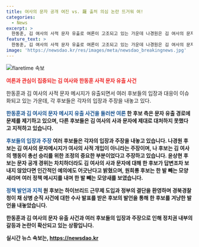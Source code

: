 ```yaml
---
title: 여사의 문자 공개 여진 vs. 羅 출처 의심 논란 뜨거워 여!
categories:
  - News
excerpt: >
  한동훈, 김 여사의 사적 문자 유출로 여론이 고조되고 있는 가운데 나경원은 김 여사의 문자를 통해 국정농단 프레임을 제기할 수 있다는 주장을 반박하며 사적 개입이 아니라고 주장했다. 원희룡 후보는 정책 메시지를 내면서 한 발 빼는 듯한 분위기를 보였고, 윤상현 후보는 한 후보의 사과 의사를 의심하며 사람답지 못한 행동이라고 비판했다.
feature_text: >
  한동훈, 김 여사의 사적 문자 유출로 여론이 고조되고 있는 가운데 나경원은 김 여사의 문자를 통해 국정농단 프레임을 제기할 수 있다는 주장을 반박하며 사적 개입이 아니라고 주장했다. 원희룡 후보는 정책 메시지를 내면서 한 발 빼는 듯한 분위기를 보였고, 윤상현 후보는 한 후보의 사과 의사를 의심하며 사람답지 못한 행동이라고 비판했다.
image: 'https://newsdao.kr/res/images/meta/newsdao_breakingnews.jpg'
---
```


<p><img src="https://newsdao.kr/res/images/meta/newsdao_breakingnews.jpg" alt="flaretime 속보" /></p>

<p><b><span style="color: #ee2323;">여론과 관심이 집중되는 김 여사와 한동훈 사적 문자 유출 사건</span></b></p>

<p>한동훈과 김 여사의 사적 문자 메시지가 유출되면서 여러 후보들의 입장과 대응이 이슈화되고 있는 가운데, 각 후보들은 각자의 입장과 주장을 내놓고 있다.</p>

<p><b><span style="color: #1a5490;">한동훈과 김 여사의 문자 메시지 유출 사건을 둘러싼 여론</span><b>
한 후보 측은 문자 유출 경로에 문제를 제기하고 있으며, 다른 후보들은 김 여사의 사과 문자에 제대로 대처하지 못했다고 지적하고 있습니다. </p>

<p><b><span style="color: #1a5490;">후보들의 입장과 주장</span></b>
여러 후보들은 각자의 입장과 주장을 내놓고 있습니다. 나경원 후보는 김 여사의 문자메시지가 여사의 사적 개입이 아니라는 주장이며, 나 후보는 김 여사의 행동이 총선 승리를 위한 조정의 중요한 부분이었다고 주장하고 있습니다. 
윤상현 후보는 문자 공개 경위는 차치하더라도 김 여사의 사과 문자에 대해 한 후보가 답변조차 보내지 않았다면 인간적인 예의에도 어긋난다고 밝혔으며, 원희룡 후보는 한 발 빼는 모양새라며 여러 정책 메시지를 내며 한 발 빼는 모양새를 보였습니다. </p>

<p><b><span style="color: #1a5490;">정책 발언과 지적</span></b>
원 후보는 하이브리드 근무제 도입과 정부의 결단을 환영하며 경북경찰청이 채 상병 순직 사건에 대한 수사 발표를 받은 후보의 발언을 통해 한 후보를 겨냥한 발언을 내놓았습니다.</p>

<p>한동훈과 김 여사의 문자 유출 사건과 여러 후보들의 입장과 주장으로 인해 정치권 내부의 갈등과 논란이 확산되고 있는 상황입니다.</p>
실시간 뉴스 속보는, <a href="https://newsdao.kr" rel="dofollow">https://newsdao.kr</a>


